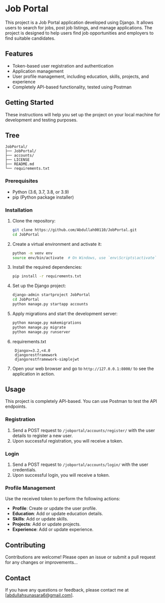 # Job Portal

This project is a Job Portal application developed using Django. It allows users to search for jobs, post job listings, and manage applications. The project is designed to help users find job opportunities and employers to find suitable candidates.

## Features

- Token-based user registration and authentication
- Application management
- User profile management, including education, skills, projects, and experience
- Completely API-based functionality, tested using Postman

## Getting Started

These instructions will help you set up the project on your local machine for development and testing purposes.

## Tree 
```
JobPortal/
├── JobPortal/
├── accounts/
├── LICENSE
├── README.md
└── requirements.txt
```

### Prerequisites

- Python (3.6, 3.7, 3.8, or 3.9)
- pip (Python package installer)

### Installation

1. Clone the repository:

    ```bash
    git clone https://github.com/Abdullah00110/JobPortal.git
    cd JobPortal
    ```

2. Create a virtual environment and activate it:

    ```bash
    python -m venv env
    source env/bin/activate  # On Windows, use `env\Scripts\activate`
    ```

3. Install the required dependencies:

    ```bash
    pip install -r requirements.txt
    ```

4. Set up the Django project:

    ```bash
    django-admin startproject JobPortal
    cd JobPortal
    python manage.py startapp accounts
    ```

5. Apply migrations and start the development server:

    ```bash
    python manage.py makemigrations
    python manage.py migrate
    python manage.py runserver
    ```
6. requirements.txt
   ```
    Django>=3.2,<4.0
    djangorestframework
    djangorestframework-simplejwt
   ```

7. Open your web browser and go to `http://127.0.0.1:8000/` to see the application in action.

## Usage

This project is completely API-based. You can use Postman to test the API endpoints.

### Registration

1. Send a POST request to `/jobportal/accounts/register/` with the user details to register a new user.
2. Upon successful registration, you will receive a token.

### Login

1. Send a POST request to `/jobportal/accounts/login/` with the user credentials.
2. Upon successful login, you will receive a token.

### Profile Management

Use the received token to perform the following actions:

- **Profile**: Create or update the user profile.
- **Education**: Add or update education details.
- **Skills**: Add or update skills.
- **Projects**: Add or update projects.
- **Experience**: Add or update experience.

## Contributing

Contributions are welcome! Please open an issue or submit a pull request for any changes or improvements...

## Contact

If you have any questions or feedback, please contact me at [abdullahsunasara6@gmail.com].

